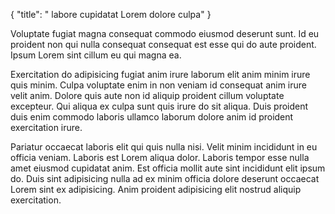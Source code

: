 {
  "title": " labore cupidatat Lorem dolore culpa"
}

Voluptate fugiat magna consequat commodo eiusmod deserunt sunt. Id eu proident non qui nulla consequat consequat est esse qui do aute proident. Ipsum Lorem sint cillum eu qui magna ea.

Exercitation do adipisicing fugiat anim irure laborum elit anim minim irure quis minim. Culpa voluptate enim in non veniam id consequat anim irure velit anim. Dolore quis aute non id aliquip proident cillum voluptate excepteur. Qui aliqua ex culpa sunt quis irure do sit aliqua. Duis proident duis enim commodo laboris ullamco laborum dolore anim id proident exercitation irure.

Pariatur occaecat laboris elit qui quis nulla nisi. Velit minim incididunt in eu officia veniam. Laboris est Lorem aliqua dolor. Laboris tempor esse nulla amet eiusmod cupidatat anim. Est officia mollit aute sint incididunt elit ipsum do. Duis sint adipisicing nulla ad ex minim officia dolore deserunt occaecat Lorem sint ex adipisicing. Anim proident adipisicing elit nostrud aliquip exercitation.